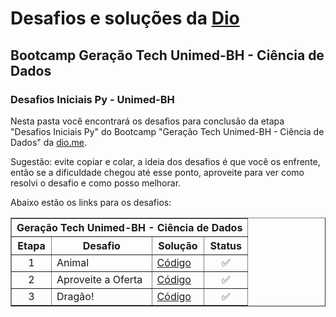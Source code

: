 # Desafios e soluções da [Dio](https://www.dio.me/)

## Bootcamp Geração Tech Unimed-BH - Ciência de Dados

### Desafios Iniciais Py - Unimed-BH

Nesta pasta você encontrará os desafios para conclusão da etapa "Desafios Iniciais Py" do Bootcamp "Geração Tech Unimed-BH - Ciência de Dados" da [dio.me](https://www.dio.me/).

Sugestão: evite copiar e colar, a ideia dos desafios é que você os enfrente, então se a dificuldade chegou até esse ponto, aproveite para ver como resolvi o desafio e como posso melhorar.

Abaixo estão os links para os desafios:

<div align="left">
	<table border=1>
		<tr>
			<th colspan="4">Geração Tech Unimed-BH - Ciência de Dados</th>
		</tr>
		<tr>
			<th>Etapa</th>
			<th>Desafio</th>
			<th>Solução</th>
			<th>Status</th>
		</tr>
		<tr>
			<td align="center">1</td>
			<td>Animal</td>
			<td>
				<a href="https://github.com/Guih1993/BootCamp-Python-Developer/blob/main/Desafios%20Intermedi%C3%A1rios%20Forma%C3%A7%C3%A3o%20Python%20Developer/Animal.py">
					Código
				</a>
			</td>
			<td align="center">✅</td>
		</tr>
		<tr>
			<td align="center">2</td>
			<td>Aproveite a Oferta</td>
			<td>
				<a href="https://github.com/Guih1993/BootCamp-Python-Developer/blob/main/Desafios%20Intermedi%C3%A1rios%20Forma%C3%A7%C3%A3o%20Python%20Developer/Aproveite%20a%20Oferta.py">
					Código
				</a>
			</td>
			<td align="center">✅</td>
		</tr>
		<tr>
			<td align="center">3</td>
			<td>Dragão!</td>
			<td>
				<a href="https://github.com/Guih1993/BootCamp-Python-Developer/blob/main/Desafios%20Intermedi%C3%A1rios%20Forma%C3%A7%C3%A3o%20Python%20Developer/Drag%C3%A3o!.py">
					Código
				</a>
			</td>
			<td align="center">✅</td>
		</tr>
	</table>
</div>
